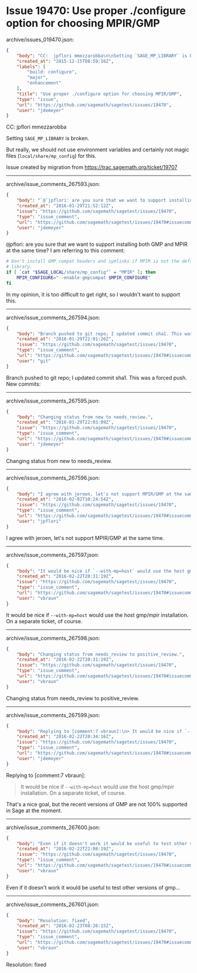 # Issue 19470: Use proper ./configure option for choosing MPIR/GMP

archive/issues_019470.json:
```json
{
    "body": "CC:  jpflori mmezzarobba\n\nSetting `SAGE_MP_LIBRARY` is broken.\n\nBut really, we should not use environment variables and certainly not magic files (`local/share/mp_config`) for this.\n\nIssue created by migration from https://trac.sagemath.org/ticket/19707\n\n",
    "created_at": "2015-12-15T08:59:16Z",
    "labels": [
        "build: configure",
        "major",
        "enhancement"
    ],
    "title": "Use proper ./configure option for choosing MPIR/GMP",
    "type": "issue",
    "url": "https://github.com/sagemath/sagetest/issues/19470",
    "user": "jdemeyer"
}
```
CC:  jpflori mmezzarobba

Setting `SAGE_MP_LIBRARY` is broken.

But really, we should not use environment variables and certainly not magic files (`local/share/mp_config`) for this.

Issue created by migration from https://trac.sagemath.org/ticket/19707





---

archive/issue_comments_267593.json:
```json
{
    "body": "`@`jpflori: are you sure that we want to support installing both GMP and MPIR at the same time? I am referring to this comment:\n\n```sh\n# Don't install GMP compat headers and symlinks if MPIR is not the default MP\n# library.\nif [ `cat \"$SAGE_LOCAL/share/mp_config\"` = \"MPIR\" ]; then\n    MPIR_CONFIGURE=\"--enable-gmpcompat $MPIR_CONFIGURE\"\nfi\n```\n\n\nIn my opinion, it is too difficult to get right, so I wouldn't want to support this.",
    "created_at": "2016-01-29T21:52:12Z",
    "issue": "https://github.com/sagemath/sagetest/issues/19470",
    "type": "issue_comment",
    "url": "https://github.com/sagemath/sagetest/issues/19470#issuecomment-267593",
    "user": "jdemeyer"
}
```

`@`jpflori: are you sure that we want to support installing both GMP and MPIR at the same time? I am referring to this comment:

```sh
# Don't install GMP compat headers and symlinks if MPIR is not the default MP
# library.
if [ `cat "$SAGE_LOCAL/share/mp_config"` = "MPIR" ]; then
    MPIR_CONFIGURE="--enable-gmpcompat $MPIR_CONFIGURE"
fi
```


In my opinion, it is too difficult to get right, so I wouldn't want to support this.



---

archive/issue_comments_267594.json:
```json
{
    "body": "Branch pushed to git repo; I updated commit sha1. This was a forced push. New commits:",
    "created_at": "2016-01-29T22:01:26Z",
    "issue": "https://github.com/sagemath/sagetest/issues/19470",
    "type": "issue_comment",
    "url": "https://github.com/sagemath/sagetest/issues/19470#issuecomment-267594",
    "user": "git"
}
```

Branch pushed to git repo; I updated commit sha1. This was a forced push. New commits:



---

archive/issue_comments_267595.json:
```json
{
    "body": "Changing status from new to needs_review.",
    "created_at": "2016-01-29T22:03:09Z",
    "issue": "https://github.com/sagemath/sagetest/issues/19470",
    "type": "issue_comment",
    "url": "https://github.com/sagemath/sagetest/issues/19470#issuecomment-267595",
    "user": "jdemeyer"
}
```

Changing status from new to needs_review.



---

archive/issue_comments_267596.json:
```json
{
    "body": "I agree with jeroen, let's not support MPIR/GMP at the same time.",
    "created_at": "2016-02-02T10:24:54Z",
    "issue": "https://github.com/sagemath/sagetest/issues/19470",
    "type": "issue_comment",
    "url": "https://github.com/sagemath/sagetest/issues/19470#issuecomment-267596",
    "user": "jpflori"
}
```

I agree with jeroen, let's not support MPIR/GMP at the same time.



---

archive/issue_comments_267597.json:
```json
{
    "body": "It would be nice if `--with-mp=host` would use the host gmp/mpir installation. On a separate ticket, of course.",
    "created_at": "2016-02-22T20:31:19Z",
    "issue": "https://github.com/sagemath/sagetest/issues/19470",
    "type": "issue_comment",
    "url": "https://github.com/sagemath/sagetest/issues/19470#issuecomment-267597",
    "user": "vbraun"
}
```

It would be nice if `--with-mp=host` would use the host gmp/mpir installation. On a separate ticket, of course.



---

archive/issue_comments_267598.json:
```json
{
    "body": "Changing status from needs_review to positive_review.",
    "created_at": "2016-02-22T20:31:19Z",
    "issue": "https://github.com/sagemath/sagetest/issues/19470",
    "type": "issue_comment",
    "url": "https://github.com/sagemath/sagetest/issues/19470#issuecomment-267598",
    "user": "vbraun"
}
```

Changing status from needs_review to positive_review.



---

archive/issue_comments_267599.json:
```json
{
    "body": "Replying to [comment:7 vbraun]:\n> It would be nice if `--with-mp=host` would use the host gmp/mpir installation. On a separate ticket, of course.\n\nThat's a nice goal, but the recent versions of GMP are not 100% supported in Sage at the moment.",
    "created_at": "2016-02-22T20:34:16Z",
    "issue": "https://github.com/sagemath/sagetest/issues/19470",
    "type": "issue_comment",
    "url": "https://github.com/sagemath/sagetest/issues/19470#issuecomment-267599",
    "user": "jdemeyer"
}
```

Replying to [comment:7 vbraun]:
> It would be nice if `--with-mp=host` would use the host gmp/mpir installation. On a separate ticket, of course.

That's a nice goal, but the recent versions of GMP are not 100% supported in Sage at the moment.



---

archive/issue_comments_267600.json:
```json
{
    "body": "Even if it doesn't work it would be useful to test other versions of gmp...",
    "created_at": "2016-02-22T22:08:19Z",
    "issue": "https://github.com/sagemath/sagetest/issues/19470",
    "type": "issue_comment",
    "url": "https://github.com/sagemath/sagetest/issues/19470#issuecomment-267600",
    "user": "vbraun"
}
```

Even if it doesn't work it would be useful to test other versions of gmp...



---

archive/issue_comments_267601.json:
```json
{
    "body": "Resolution: fixed",
    "created_at": "2016-02-23T08:26:15Z",
    "issue": "https://github.com/sagemath/sagetest/issues/19470",
    "type": "issue_comment",
    "url": "https://github.com/sagemath/sagetest/issues/19470#issuecomment-267601",
    "user": "vbraun"
}
```

Resolution: fixed
